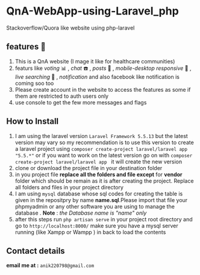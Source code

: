 # QnA-WebApp-using-Laravel_php
Stackoverflow/Quora like website using php-laravel
## features :blue_book:
 1. This is a QnA website (I mage it like for healthcare communities)
 2. featurs like *voting* :bar_chart: , *chat* :phone: , *posts* :flashlight: , *mobile-desktop responsive* :iphone: , *live searching*       :mag_right: , *notification* and also facebook like notification is coming soo too
 3. Please create account in the website to access the features as some if them are restricted to auth users only
 4. use console to get the few more messages and flags 
## How to Install
 1. I am using the laravel version `Laravel Framework 5.5.13` but the latest version may vary so my recommendation is to use this version     to create a laravel project using `composer create-project laravel/laravel app "5.5.*"` or if you want to work on the latest version       go on with `composer create-project laravel/laravel app ` it will create the new version
 2. clone or download the project file in your destination folder
 3. in you project file **replace all the folders and file except** for **vendor** folder which should be remain as it is after creating        the project. Replace all folders and files in your project directory
 4. I am using `mysql` database whose sql codes for creating the table is given in the repositpry by name **name.sql**.Please import that     file your phpmyadmin or any other software you are using to manage the database . **Note** : *the Database name is "name" only* 
 5. after this steps run `php artisan serve` in your project root directory and go to `http://localhost:8000/` make sure you have a mysql     server running (like Xampp or Wampp ) in back to load the contents 
 
 ## Contact details
 **email me at :** `anik220798@gmail.com`
